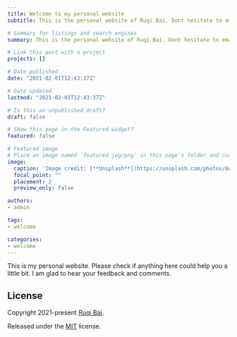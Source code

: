 ```yaml
---
title: Welcome to my personal website
subtitle: This is the personal website of Ruqi Bai. Dont hesitate to email me if you have any comments about me or my website.

# Summary for listings and search engines
summary: This is the personal website of Ruqi Bai. Dont hesitate to email me if you have any comments about me or my website.

# Link this post with a project
projects: []

# Date published
date: "2021-02-01T12:43:37Z"

# Date updated
lastmod: "2021-02-01T12:43:37Z"

# Is this an unpublished draft?
draft: false

# Show this page in the Featured widget?
featured: false

# Featured image
# Place an image named `featured.jpg/png` in this page's folder and customize its options here.
image:
  caption: 'Image credit: [**Unsplash**](https://unsplash.com/photos/6wAGwpsXHE0)'
  focal_point: ""
  placement: 2
  preview_only: false

authors:
- admin

tags:
- welcome

categories:
- welcome
---
```


This is my personal website. Please check if anything here could help you a little bit. I am glad to hear your feedback and comments. 

## License

Copyright 2021-present [Ruqi Bai](https://ruqibai.netlify.com/).

Released under the [MIT](https://github.com/wowchemy/wowchemy-hugo-modules/blob/master/LICENSE.md) license.

